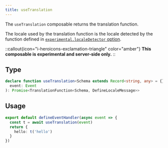 ```yaml
---
title: useTranslation
---
```


The `useTranslation` composable returns the translation function.

The locale used by the translation function is the locale detected by the function defined in [`experimental.localeDetector` option](/docs/options/misc#experimental).

::callout{icon="i-heroicons-exclamation-triangle" color="amber"}
**This composable is experimental and server-side only.**
::

## Type

```ts
declare function useTranslation<Schema extends Record<string, any> = {}, Event extends H3Event = H3Event>(
  event: Event
): Promise<TranslationFunction<Schema, DefineLocaleMessage>>
```

## Usage

```ts
export default defineEventHandler(async event => {
  const t = await useTranslation(event)
  return {
    hello: t('hello')
  }
})
```

